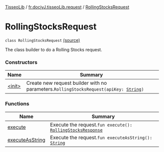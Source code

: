 [TisseoLib](../../index.md) / [fr.docjyJ.tisseoLib.request](../index.md) / [RollingStocksRequest](./index.md)

# RollingStocksRequest

`class RollingStocksRequest` [(source)](https://github.com/docjyJ/TisseoLib/tree/master/src/main/kotlin/fr/docjyJ/tisseoLib/request/RollingStocksRequest.kt#L14)

The class builder to do a Rolling Stocks request.

### Constructors

| Name | Summary |
|---|---|
| [&lt;init&gt;](-init-.md) | Create new request builder with no parameters.`RollingStocksRequest(apiKey: `[`String`](https://kotlinlang.org/api/latest/jvm/stdlib/kotlin/-string/index.html)`)` |

### Functions

| Name | Summary |
|---|---|
| [execute](execute.md) | Execute the request.`fun execute(): `[`RollingStocksResponse`](../../fr.docjy-j.tisseo-lib.model.rolling-stock/-rolling-stocks-response/index.md) |
| [executeAsString](execute-as-string.md) | Execute the request.`fun executeAsString(): `[`String`](https://kotlinlang.org/api/latest/jvm/stdlib/kotlin/-string/index.html) |
